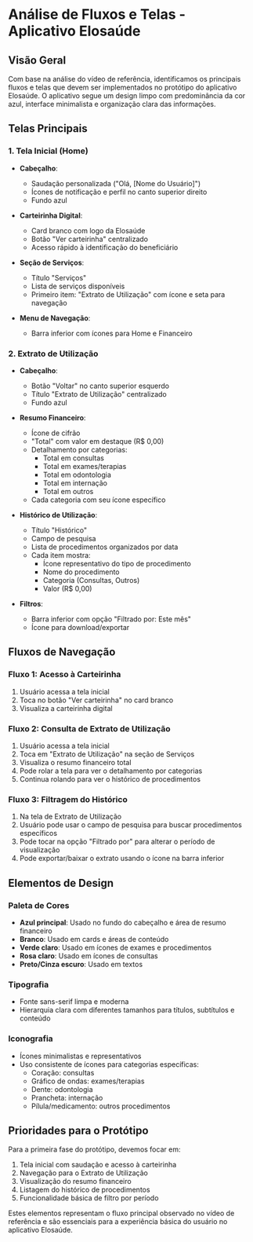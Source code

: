 # Análise de Fluxos e Telas - Aplicativo Elosaúde

## Visão Geral
Com base na análise do vídeo de referência, identificamos os principais fluxos e telas que devem ser implementados no protótipo do aplicativo Elosaúde. O aplicativo segue um design limpo com predominância da cor azul, interface minimalista e organização clara das informações.

## Telas Principais

### 1. Tela Inicial (Home)
- **Cabeçalho**: 
  - Saudação personalizada ("Olá, [Nome do Usuário]")
  - Ícones de notificação e perfil no canto superior direito
  - Fundo azul

- **Carteirinha Digital**:
  - Card branco com logo da Elosaúde
  - Botão "Ver carteirinha" centralizado
  - Acesso rápido à identificação do beneficiário

- **Seção de Serviços**:
  - Título "Serviços"
  - Lista de serviços disponíveis
  - Primeiro item: "Extrato de Utilização" com ícone e seta para navegação

- **Menu de Navegação**:
  - Barra inferior com ícones para Home e Financeiro

### 2. Extrato de Utilização
- **Cabeçalho**:
  - Botão "Voltar" no canto superior esquerdo
  - Título "Extrato de Utilização" centralizado
  - Fundo azul

- **Resumo Financeiro**:
  - Ícone de cifrão
  - "Total" com valor em destaque (R$ 0,00)
  - Detalhamento por categorias:
    - Total em consultas
    - Total em exames/terapias
    - Total em odontologia
    - Total em internação
    - Total em outros
  - Cada categoria com seu ícone específico

- **Histórico de Utilização**:
  - Título "Histórico"
  - Campo de pesquisa
  - Lista de procedimentos organizados por data
  - Cada item mostra:
    - Ícone representativo do tipo de procedimento
    - Nome do procedimento
    - Categoria (Consultas, Outros)
    - Valor (R$ 0,00)

- **Filtros**:
  - Barra inferior com opção "Filtrado por: Este mês"
  - Ícone para download/exportar

## Fluxos de Navegação

### Fluxo 1: Acesso à Carteirinha
1. Usuário acessa a tela inicial
2. Toca no botão "Ver carteirinha" no card branco
3. Visualiza a carteirinha digital

### Fluxo 2: Consulta de Extrato de Utilização
1. Usuário acessa a tela inicial
2. Toca em "Extrato de Utilização" na seção de Serviços
3. Visualiza o resumo financeiro total
4. Pode rolar a tela para ver o detalhamento por categorias
5. Continua rolando para ver o histórico de procedimentos

### Fluxo 3: Filtragem do Histórico
1. Na tela de Extrato de Utilização
2. Usuário pode usar o campo de pesquisa para buscar procedimentos específicos
3. Pode tocar na opção "Filtrado por" para alterar o período de visualização
4. Pode exportar/baixar o extrato usando o ícone na barra inferior

## Elementos de Design

### Paleta de Cores
- **Azul principal**: Usado no fundo do cabeçalho e área de resumo financeiro
- **Branco**: Usado em cards e áreas de conteúdo
- **Verde claro**: Usado em ícones de exames e procedimentos
- **Rosa claro**: Usado em ícones de consultas
- **Preto/Cinza escuro**: Usado em textos

### Tipografia
- Fonte sans-serif limpa e moderna
- Hierarquia clara com diferentes tamanhos para títulos, subtítulos e conteúdo

### Iconografia
- Ícones minimalistas e representativos
- Uso consistente de ícones para categorias específicas:
  - Coração: consultas
  - Gráfico de ondas: exames/terapias
  - Dente: odontologia
  - Prancheta: internação
  - Pílula/medicamento: outros procedimentos

## Prioridades para o Protótipo

Para a primeira fase do protótipo, devemos focar em:

1. Tela inicial com saudação e acesso à carteirinha
2. Navegação para o Extrato de Utilização
3. Visualização do resumo financeiro
4. Listagem do histórico de procedimentos
5. Funcionalidade básica de filtro por período

Estes elementos representam o fluxo principal observado no vídeo de referência e são essenciais para a experiência básica do usuário no aplicativo Elosaúde.
